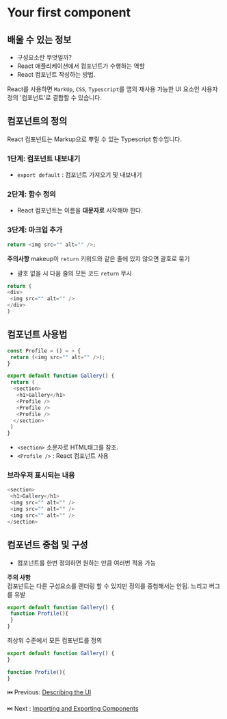 # Your first component

## 배울 수 있는 정보

- 구성요소란 무엇일까?
- React 애플리케이션에서 컴포넌트가 수행하는 역할
- React 컴포넌트 작성하는 방법.

React를 사용하면 `MarkUp`, `CSS`, `Typescript`를 앱의 재사용 가능한 UI 요소인 사용자 정의 '컴포넌트'로 결합할 수 있습니다.

## 컴포넌트의 정의

React 컴포넌트는 Markup으로 뿌릴 수 있는 Typescript 함수입니다.

### 1단계: 컴포넌트 내보내기

- `export default` : 컴포넌트 가져오기 및 내보내기

### 2단계: 함수 정의

- React 컴포넌트는 이름을 **대문자로** 시작해야 한다.

### 3단계: 마크업 추가

```typescript
return <img src="" alt="" />;
```

**주의사항**
makeup이 `return` 키워드와 같은 줄에 있지 않으면 괄호로 묶기

- 괄호 없을 시 다음 줄의 모든 코드 `return` 무시

```typescript
return (
<div>
 <img src="" alt="" />
</div>
)
```

## 컴포넌트 사용법

```typescript
const Profile = () = > {
 return (<img src="" alt="" />);
}

export default function Gallery() {
 return (
  <section>
   <h1>Gallery</h1>
   <Profile />
   <Profile />
   <Profile />
  </section>
 )
} 
```

- `<section>` 소문자로 HTML태그를 참조.
- `<Profile />` : React 컴포넌트 사용

### 브라우저 표시되는 내용

```typescript
<section>
 <h1>Gallery</h1>
 <img src="" alt="" />
 <img src="" alt="" />
 <img src="" alt="" />
</section>
```

## 컴포넌트 중첩 및 구성

- 컴포넌트를 한번 정의하면 원하는 만큼 여러번 적용 가능

**주의 사항**  
컴포넌트는 다른 구성요소를 렌더링 할 수 있지만 정의를 중첩해서는 안됨. 느리고 버그를 유발

```typescript
export default function Gallery() {
 function Profile(){
 }
}
```

최상위 수준에서 모든 컴포넌트를 정의

```typescript
export default function Gallery() {
}

function Profile(){
}
```

⏮️ Previous: [Describing the UI](./000-리액트%20Describing%20the%20UI.md)

⏭️ Next : [Importing and Exporting Components](./002-리액트%20Importing%20and%20exporting%20components.md)
